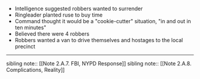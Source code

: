 - Intelligence suggested robbers wanted to surrender
- Ringleader planted ruse to buy time
- Command thought it would be a "cookie-cutter" situation, "in and out in ten minutes"
- Believed there were 4 robbers
- Robbers wanted a van to drive themselves and hostages to the local precinct
---
sibling note:: [[Note 2.A.7. FBI, NYPD Response]]
sibling note:: [[Note 2.A.8. Complications, Reality]]